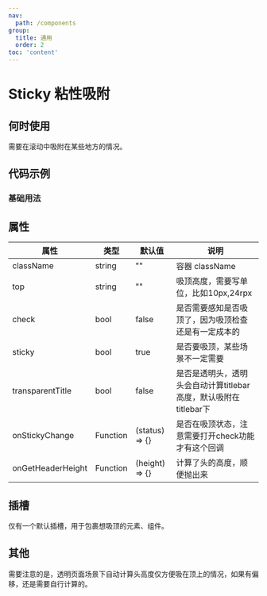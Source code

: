 ```yaml
---
nav:
  path: /components
group:
  title: 通用
  order: 2
toc: 'content'
---
```


# Sticky 粘性吸附

## 何时使用

需要在滚动中吸附在某些地方的情况。

## 代码示例

### 基础用法

<code src="../../demo/pages/Sticky/index"></code>

## 属性

| 属性                | 类型        | 默认值            | 说明                                       |
|-------------------|----------|----------------|------------------------------------------|
| className         | string     | ""             | 容器 className     |
| top               | string     | ""          | 吸顶高度，需要写单位，比如10px,24rpx                  |
| check             | bool       | false          | 是否需要感知是否吸顶了，因为吸顶检查还是有一定成本的               |
| sticky            | bool       | true           | 是否要吸顶，某些场景不一定需要                          |
| transparentTitle  | bool       | false          | 是否是透明头，透明头会自动计算titlebar高度，默认吸附在titlebar下 |
| onStickyChange    | Function   | (status) => {} | 是否在吸顶状态，注意需要打开check功能才有这个回调              |
| onGetHeaderHeight | Function       | (height) => {} | 计算了头的高度，顺便抛出来                            |

## 插槽

仅有一个默认插槽，用于包裹想吸顶的元素、组件。

## 其他

需要注意的是，透明页面场景下自动计算头高度仅方便吸在顶上的情况，如果有偏移，还是需要自行计算的。
